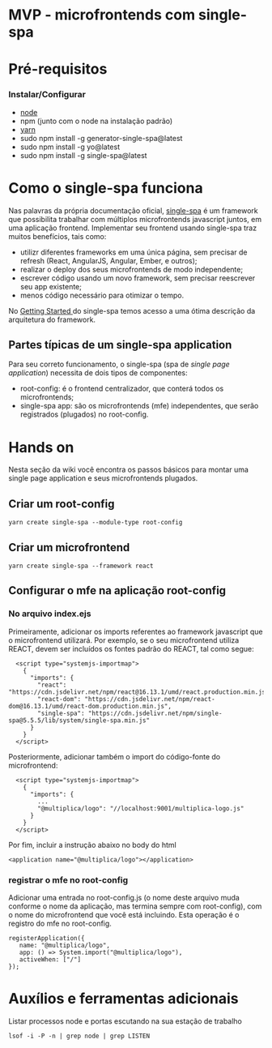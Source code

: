 # MVP - microfrontends com single-spa

# Pré-requisitos

### Instalar/Configurar

- [node](http://nodejs.org)
- npm (junto com o node na instalação padrão)
- [yarn](https://classic.yarnpkg.com/lang/en/)
- sudo npm install -g generator-single-spa@latest
- sudo npm install -g yo@latest
- sudo npm install -g single-spa@latest

# Como o single-spa funciona

Nas palavras da própria documentação oficial, [single-spa](https://single-spa.js.org/) é um framework que possibilita trabalhar com múltiplos microfrontends javascript juntos, em uma aplicação frontend. Implementar seu frontend usando single-spa traz muitos benefícios, tais como:

- utilizr diferentes frameworks em uma única página, sem precisar de refresh (React, AngularJS, Angular, Ember, e outros);
- realizar o deploy dos seus microfrontends de modo independente;
- escrever código usando um novo framework, sem precisar reescrever seu app existente;
- menos código necessário para otimizar o tempo.

No [Getting Started ](https://single-spa.js.org/docs/getting-started-overview) do single-spa temos acesso a uma ótima descrição da arquitetura do framework.

## Partes típicas de um single-spa application

Para seu correto funcionamento, o single-spa (spa de _single page application_) necessita de dois tipos de componentes:

- root-config: é o frontend centralizador, que conterá todos os microfrontends;
- single-spa app: são os microfrontends (mfe) independentes, que serão registrados (plugados) no root-config.

# Hands on

Nesta seção da wiki você encontra os passos básicos para montar uma single page application e seus microfrontends plugados.

## Criar um root-config

```
yarn create single-spa --module-type root-config
```

## Criar um microfrontend

```
yarn create single-spa --framework react
```

## Configurar o mfe na aplicação root-config

### No arquivo index.ejs

Primeiramente, adicionar os imports referentes ao framework javascript que o microfrontend utilizará. Por exemplo, se o seu microfrontend utiliza REACT, devem ser incluídos os fontes padrão do REACT, tal como segue:

```
  <script type="systemjs-importmap">
    {
      "imports": {
        "react": "https://cdn.jsdelivr.net/npm/react@16.13.1/umd/react.production.min.js",
        "react-dom": "https://cdn.jsdelivr.net/npm/react-dom@16.13.1/umd/react-dom.production.min.js",
        "single-spa": "https://cdn.jsdelivr.net/npm/single-spa@5.5.5/lib/system/single-spa.min.js"
      }
    }
  </script>
```

Posteriormente, adicionar também o import do código-fonte do microfrontend:

```
  <script type="systemjs-importmap">
    {
      "imports": {
        ...
        "@multiplica/logo": "//localhost:9001/multiplica-logo.js"
      }
    }
  </script>
```

Por fim, incluir a instrução abaixo no body do html

```
<application name="@multiplica/logo"></application>
```

### registrar o mfe no root-config

Adicionar uma entrada no root-config.js (o nome deste arquivo muda conforme o nome da aplicação, mas termina sempre com root-config), com o nome do microfrontend que você está incluindo. Esta operação é o registro do mfe no root-config.

```
registerApplication({
   name: "@multiplica/logo",
   app: () => System.import("@multiplica/logo"),
   activeWhen: ["/"]
});
```

# Auxílios e ferramentas adicionais

Listar processos node e portas escutando na sua estação de trabalho

```
lsof -i -P -n | grep node | grep LISTEN
```
